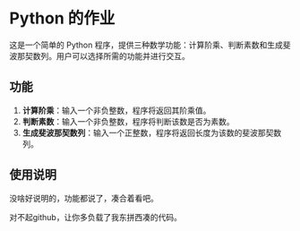 # Python 的作业

这是一个简单的 Python 程序，提供三种数学功能：计算阶乘、判断素数和生成斐波那契数列。用户可以选择所需的功能并进行交互。

## 功能

1. **计算阶乘**：输入一个非负整数，程序将返回其阶乘值。
2. **判断素数**：输入一个非负整数，程序将判断该数是否为素数。
3. **生成斐波那契数列**：输入一个正整数，程序将返回长度为该数的斐波那契数列。

## 使用说明

没啥好说明的，功能都说了，凑合着看吧。

对不起github，让你多负载了我东拼西凑的代码。
